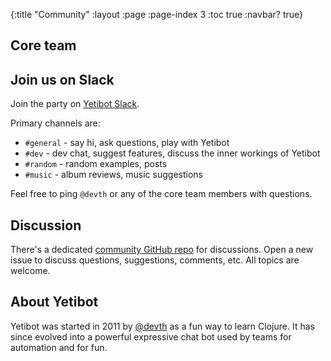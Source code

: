 {:title "Community"
 :layout :page
 :page-index 3
 :toc true
 :navbar? true}

## Core team

<div class="core-team"></div>

## Join us on Slack

Join the party on [Yetibot Slack](https://slack.yetibot.com).

Primary channels are:

- `#general` - say hi, ask questions, play with Yetibot
- `#dev` - dev chat, suggest features, discuss the inner workings of Yetibot
- `#random` - random examples, posts
- `#music` - album reviews, music suggestions

Feel free to ping `@devth` or any of the core team members with questions.

## Discussion

There's a dedicated [community GitHub repo](https://github.com/yetibot/community)
for discussions. Open a new issue to discuss questions, suggestions, comments,
etc. All topics are welcome.

## About Yetibot

Yetibot was started in 2011 by [@devth](https://github.com/devth) as a fun way
to learn Clojure. It has since evolved into a powerful expressive chat bot used
by teams for automation and for fun.
